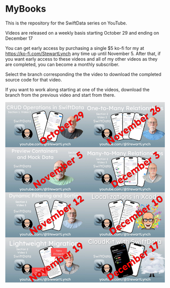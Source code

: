 # MyBooks

This is the repository for the SwiftData series on YouTube.

Videos are released on a weekly basis starting October 29 and ending on December 17



You can get early access by purchasing a single $5 ko-fi for my at https://ko-fi.com/StewartLynch any time up until November 5.  After that, if you want early access to these videos and all of my other videos as they are completed, you can become a monthly subscriber.

Select the branch corresponding the the video to download the completed source code for that video.

If you want to work along starting at one of the videos, download the branch from the previous video and start from there.

![SwiftData](Images/SwiftData.png)
